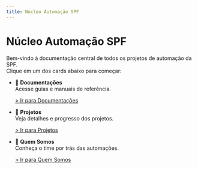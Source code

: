 ```yaml
---
title: Núcleo Automação SPF
---
```


# Núcleo Automação SPF

Bem-vindo à documentação central de todos os projetos de automação da SPF.  
Clique em um dos cards abaixo para começar:

<div class="grid cards" markdown>

- 📄 **Documentações**  
  Acesse guias e manuais de referência.  

  [> Ir para Documentações](documentacoes.md)

- 📁 **Projetos**  
  Veja detalhes e progresso dos projetos.  

  [> Ir para Projetos](projetos.md)

- 👥 **Quem Somos**  
  Conheça o time por trás das automações.  

  [> Ir para Quem Somos](quem_somos.md)

</div>
